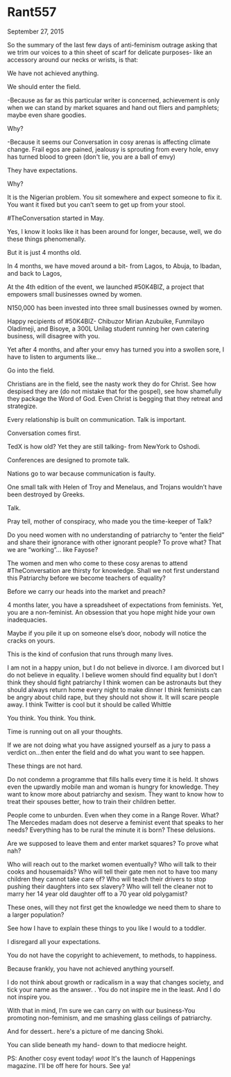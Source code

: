 # Rant557


September 27, 2015

So the summary of the last few days of anti-feminism outrage asking that we trim our voices to a thin sheet of scarf for delicate purposes- like an accessory around our necks or wrists, is that:

We have not achieved anything. 

We should enter the field. 

-Because as far as this particular writer is concerned, achievement is only when we can stand by market squares and hand out fliers and pamphlets; maybe even share goodies.

Why?

-Because it seems our Conversation in cosy arenas is affecting climate change. Frail egos are pained, jealousy is sprouting from every hole, envy has turned blood to green (don't lie, you are a ball of envy)

They have expectations. 

Why?

It is the Nigerian problem. You sit somewhere and expect someone to fix it. You want it fixed but you can’t seem to get up from your stool.

#TheConversation started in May.

Yes, I know it looks like it has been around for longer, because, well, we do these things phenomenally.

But it is just 4 months old.

In 4 months, we have moved around a bit- from Lagos, to Abuja, to Ibadan, and back to Lagos,

At the 4th edition of the event, we launched #50K4BIZ, a project that empowers small businesses owned by women.

N150,000 has been invested into three small businesses owned by women.

Happy recipients of #50K4BIZ- Chibuzor Mirian Azubuike, Funmilayo Oladimeji, and Bisoye, a 300L Unilag student running her own catering business, will disagree with you.

Yet after 4 months, and after your envy has turned you into a swollen sore, I have to listen to arguments like…

Go into the field.

Christians are in the field, see the nasty work they do for Christ. See how despised they are (do not mistake that for the gospel), see how shamefully they package the Word of God. Even Christ is begging that they retreat and strategize.

Every relationship is built on communication. Talk is important. 

Conversation comes first.

TedX is how old? Yet they are still talking- from NewYork to Oshodi. 

Conferences are designed to promote talk.

Nations go to war because communication is faulty. 

One small talk with Helen of Troy and Menelaus, and Trojans wouldn’t have been destroyed by Greeks.

Talk.

Pray tell, mother of conspiracy, who made you the time-keeper of Talk?

Do you need women with no understanding of patriarchy to “enter the field” and share their ignorance with other ignorant people? To prove what? That we are “working”… like Fayose?

The women and men who come to these cosy arenas to attend #TheConversation are thirsty for knowledge. Shall we not first understand this Patriarchy before we become teachers of equality?

Before we carry our heads into the market and preach?

4 months later, you have a spreadsheet of expectations from feminists. Yet, you are a non-feminist. An obsession that you hope might hide your own inadequacies.

Maybe if you pile it up on someone else’s door, nobody will notice the cracks on yours.

This is the kind of confusion that runs through many lives.

I am not in a happy union, but I do not believe in divorce.
I am divorced but I do not believe in equality.
I believe women should find equality but I don’t think they should fight patriarchy 
I think women can be astronauts but they should always return home every night to make dinner
I think feminists can be angry about child rape, but they should not show it. It will scare people away.
I think Twitter is cool but it should be called Whittle

You think. You think. You think.

Time is running out on all your thoughts.

If we are not doing what you have assigned yourself as a jury to pass a verdict on…then enter the field and do what you want to see happen.

These things are not hard.

Do not condemn a programme that fills halls every time it is held. It shows even the upwardly mobile man and woman is hungry for knowledge. They want to know more about patriarchy and sexism. They want to know how to treat their spouses better, how to train their children better.

People come to unburden. Even when they come in a Range Rover. What? The Mercedes madam does not deserve a feminist event that speaks to her needs? Everything has to be rural the minute it is born? These delusions.

Are we supposed to leave them and enter market squares? To prove what nah?

Who will reach out to the market women eventually? Who will talk to their cooks and housemaids? Who will tell their gate men not to have too many children they cannot take care of? Who will teach their drivers to stop pushing their daughters into sex slavery? Who will tell the cleaner not to marry her 14 year old daughter off to a 70 year old polygamist?

These ones, will they not first get the knowledge we need them to share to a larger population?

See how I have to explain these things to you like I would to a toddler.

I disregard all your expectations. 

You do not have the copyright to achievement, to methods, to happiness.

Because frankly, you have not achieved anything yourself.

I do not think about growth or radicalism in a way that changes society, and tick your name as the answer.
.
You do not inspire me in the least. And I do not inspire you.

With that in mind, I’m sure we can carry on with our business-You promoting non-feminism, and me smashing glass ceilings of patriarchy.

And for dessert.. here's a picture of me dancing Shoki.

You can slide beneath my hand- down to that mediocre height.

PS: Another cosy event today! *woot* It's the launch of Happenings magazine. I'll be off here for hours. See ya!